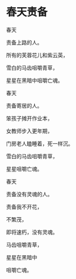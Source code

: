 # 春天责备

春天 

责备上路的人。 

所有的芙蓉花儿和紫云英， 

雪白的马齿咀嚼青草， 

星星在黑暗中咀嚼亡魂。 

春天 

责备寄居的人。 

笨孩子摊开作业本， 

女教师步入更年期， 

门房老人瞌睡着，死一样沉。 

雪白的马齿咀嚼青草， 

星星咀嚼亡魂。 

春天 

责备没有灵魂的人。 

责备我不开花， 

不繁茂， 

即将速朽，没有灵魂。 

马齿咀嚼青草， 

星星在黑暗中 

咀嚼亡魂。